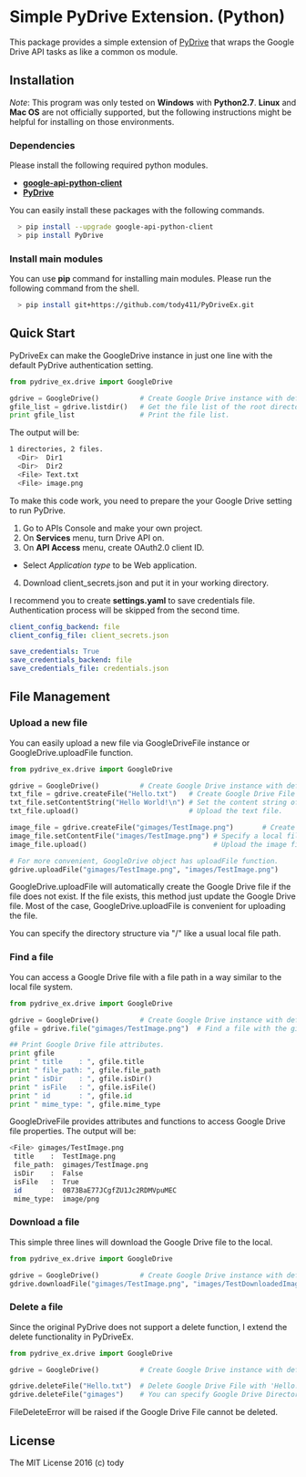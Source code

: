
Simple PyDrive Extension. (Python)
====

This package provides a simple extension of [PyDrive](http://pythonhosted.org/PyDrive/) that wraps the Google Drive API tasks as like a common os module.

## Installation

*Note*: This program was only tested on **Windows** with **Python2.7**.
**Linux** and **Mac OS** are not officially supported,
but the following instructions might be helpful for installing on those environments.

### Dependencies
Please install the following required python modules.

* [**google-api-python-client**](https://code.google.com/archive/p/google-api-python-client/)
* [**PyDrive**](http://pythonhosted.org/PyDrive/)

You can easily install these packages with the following commands.

``` bash
  > pip install --upgrade google-api-python-client
  > pip install PyDrive
```

### Install main modules

You can use **pip** command for installing main modules.
Please run the following command from the shell.

``` bash
  > pip install git+https://github.com/tody411/PyDriveEx.git
```

## Quick Start

PyDriveEx can make the GoogleDrive instance in just one line with the default PyDrive authentication setting.

``` python
from pydrive_ex.drive import GoogleDrive

gdrive = GoogleDrive()          # Create Google Drive instance with default setting.
gfile_list = gdrive.listdir()   # Get the file list of the root directory.
print gfile_list                # Print the file list.
```

The output will be:

``` bash
1 directories, 2 files.
  <Dir>  Dir1
  <Dir>  Dir2
  <File> Text.txt
  <File> image.png
```

To make this code work, you need to prepare the your Google Drive setting to run PyDrive.

1. Go to APIs Console and make your own project.
2. On **Services** menu, turn Drive API on.
3. On **API Access** menu, create OAuth2.0 client ID.
  * Select *Application type* to be Web application.
4. Download client_secrets.json and put it in your working directory.

I recommend you to create **settings.yaml** to save credentials file.
Authentication process will be skipped from the second time.

``` yaml
client_config_backend: file
client_config_file: client_secrets.json

save_credentials: True
save_credentials_backend: file
save_credentials_file: credentials.json
```

## File Management

### Upload a new file

You can easily upload a new file via GoogleDriveFile instance or
GoogleDrive.uploadFile function.

``` python
from pydrive_ex.drive import GoogleDrive

gdrive = GoogleDrive()          # Create Google Drive instance with default setting.
txt_file = gdrive.createFile("Hello.txt")   # Create Google Drive File instance with 'Hello.txt'
txt_file.setContentString("Hello World!\n") # Set the content string of the file.
txt_file.upload()                           # Upload the text file.

image_file = gdrive.createFile("gimages/TestImage.png")       # Create Google Drive File instance with 'TestImage.png'
image_file.setContentFile("images/TestImage.png") # Specify a local file.
image_file.upload()                               # Upload the image file.

# For more convenient, GoogleDrive object has uploadFile function.
gdrive.uploadFile("gimages/TestImage.png", "images/TestImage.png")
```

GoogleDrive.uploadFile will automatically create the Google Drive file
if the file does not exist.
If the file exists, this method just update the Google Drive file.
Most of the case, GoogleDrive.uploadFile is convenient for uploading the file.

You can specify the directory structure via "/" like a usual local file path.

### Find a file

You can access a Google Drive file with a file path in a way similar to the local file system.

``` python
from pydrive_ex.drive import GoogleDrive

gdrive = GoogleDrive()          # Create Google Drive instance with default setting.
gfile = gdrive.file("gimages/TestImage.png")  # Find a file with the given file path.

## Print Google Drive file attributes.
print gfile
print " title    : ", gfile.title
print " file_path: ", gfile.file_path
print " isDir    : ", gfile.isDir()
print " isFile   : ", gfile.isFile()
print " id       : ", gfile.id
print " mime_type: ", gfile.mime_type

```

GoogleDriveFile provides attributes and functions to access Google Drive file properties.
The output will be:

``` bash
<File> gimages/TestImage.png
 title    :  TestImage.png
 file_path:  gimages/TestImage.png
 isDir    :  False
 isFile   :  True
 id       :  0B73BaE77JCgfZU1Jc2RDMVpuMEC
 mime_type:  image/png
```


### Download a file

This simple three lines will download the Google Drive file to the local.

``` python
from pydrive_ex.drive import GoogleDrive

gdrive = GoogleDrive()          # Create Google Drive instance with default setting.
gdrive.downloadFile("gimages/TestImage.png", "images/TestDownloadedImage.png")  # Download the Google Drive file to the local.
```

### Delete a file

Since the original PyDrive does not support a delete function,
I extend the delete functionality in PyDriveEx.

``` python
from pydrive_ex.drive import GoogleDrive

gdrive = GoogleDrive()          # Create Google Drive instance with default setting.

gdrive.deleteFile("Hello.txt")  # Delete Google Drive File with 'Hello.txt'
gdrive.deleteFile("gimages")    # You can specify Google Drive Directory with 'gimages'
```

FileDeleteError will be raised if the Google Drive File cannot be deleted.

## License

The MIT License 2016 (c) tody